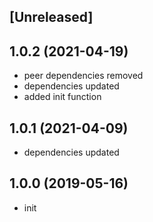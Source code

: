 ## [Unreleased]

## 1.0.2 (2021-04-19)

* peer dependencies removed
* dependencies updated
* added init function

## 1.0.1 (2021-04-09)

* dependencies updated

## 1.0.0 (2019-05-16)

* init  
